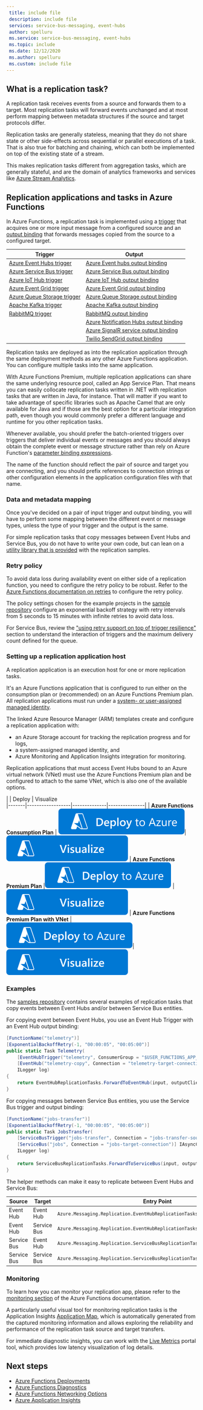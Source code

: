 ```yaml
---
 title: include file
 description: include file
 services: service-bus-messaging, event-hubs
 author: spelluru
 ms.service: service-bus-messaging, event-hubs
 ms.topic: include
 ms.date: 12/12/2020
 ms.author: spelluru
 ms.custom: include file
---
```

## What is a replication task?

A replication task receives events from a source and forwards them to a target.
Most replication tasks will forward events unchanged and at most perform mapping
between metadata structures if the source and target protocols differ. 

Replication tasks are generally stateless, meaning that they do not share state
or other side-effects across sequential or parallel executions of a task. That
is also true for batching and chaining, which can both be implemented on top of
the existing state of a stream. 

This makes replication tasks different from aggregation tasks, which are
generally stateful, and are the domain of analytics frameworks and services like
[Azure Stream Analytics](../articles/stream-analytics/stream-analytics-introduction.md).

## Replication applications and tasks in Azure Functions

In Azure Functions, a replication task is implemented using a [trigger](../articles/azure-functions/functions-triggers-bindings.md) that acquires one or more input message from a configured source and an [output binding](../articles/azure-functions/functions-triggers-bindings.md#binding-direction) that forwards messages copied from the source to a configured target. 

| Trigger  | Output |
|----------|--------|
| [Azure Event Hubs trigger](../articles/azure-functions/functions-bindings-event-hubs-trigger.md?tabs=csharp) | [Azure Event hubs output binding](../articles/azure-functions/functions-bindings-event-hubs-output.md?tabs=csharp) |
| [Azure Service Bus trigger](../articles/azure-functions/functions-bindings-service-bus-trigger.md?tabs=csharp) | [Azure Service Bus output binding](../articles/azure-functions/functions-bindings-service-bus-output.md?tabs=csharp)
| [Azure IoT Hub trigger](../articles/azure-functions/functions-bindings-event-iot-trigger.md?tabs=csharp) | [Azure IoT Hub output binding](../articles/azure-functions/functions-bindings-event-iot-output.md?tabs=csharp)
| [Azure Event Grid trigger](../articles/azure-functions/functions-bindings-event-grid-trigger.md?tabs=csharp) | [Azure Event Grid output binding](../articles/azure-functions/functions-bindings-event-grid-output.md?tabs=csharp)
| [Azure Queue Storage trigger](../articles/azure-functions/functions-bindings-storage-queue-trigger.md?tabs=csharp) | [Azure Queue Storage output binding](../articles/azure-functions/functions-bindings-storage-queue-output.md?tabs=csharp)
| [Apache Kafka trigger](https://github.com/azure/azure-functions-kafka-extension) | [Apache Kafka output binding](https://github.com/azure/azure-functions-kafka-extension)
| [RabbitMQ trigger](https://github.com/azure/azure-functions-rabbitmq-extension) | [RabbitMQ output binding](https://github.com/azure/azure-functions-rabbitmq-extension) 
| | [Azure Notification Hubs output binding](../articles/azure-functions/functions-bindings-notification-hubs.md)
||[Azure SignalR service output binding](../articles/azure-functions/functions-bindings-signalr-service-output.md?tabs=csharp)
||[Twilio SendGrid output binding](../articles/azure-functions/functions-bindings-sendgrid.md?tabs=csharp)

Replication tasks are deployed as into the replication application through the
same deployment methods as any other Azure Functions application. You can
configure multiple tasks into the same application. 

With Azure Functions Premium, multiple replication applications can share the
same underlying resource pool, called an App Service Plan. That means you can
easily collocate replication tasks written in .NET with replication tasks that
are written in Java, for instance. That will matter if you want to take
advantage of specific libraries such as Apache Camel that are only available for
Java and if those are the best option for a particular integration path, even
though you would commonly prefer a different language and runtime for you other
replication tasks. 

Whenever available, you should prefer the batch-oriented triggers over triggers
that deliver individual events or messages and you should always obtain the
complete event or message structure rather than rely on Azure Function's
[parameter binding expressions](../articles/azure-functions/functions-bindings-expressions-patterns.md).

The name of the function should reflect the pair of source and target you are
connecting, and you should prefix references to connection strings or other
configuration elements in the application configuration files with that name. 

### Data and metadata mapping

Once you've decided on a pair of input trigger and output binding, you will have
to perform some mapping between the different event or message types, unless the
type of your trigger and the output is the same.

For simple replication tasks that copy messages between Event Hubs and Service
Bus, you do not have to write your own code, but can lean on a [utility library
that is provided](https://github.com/Azure-Samples/azure-messaging-replication-dotnet/tree/main/src/Azure.Messaging.Replication) with the replication samples.

### Retry policy

To avoid data loss during availability event on either side of a replication
function, you need to configure the retry policy to be robust. Refer to the
[Azure Functions documentation on
retries](../articles/azure-functions/functions-bindings-error-pages.md) to
configure the retry policy. 

The policy settings chosen for the example projects in the [sample repository](https://github.com/Azure-Samples/azure-messaging-replication-dotnet) configure
an exponential backoff strategy with retry intervals from 5 seconds to 15 minutes
with infinite retries to avoid data loss. 

For Service Bus, review the ["using retry support on top of trigger
resilience"](../articles/azure-functions/functions-bindings-error-pages.md#using-retry-support-on-top-of-trigger-resilience)
section to understand the interaction of triggers and the maximum delivery count
defined for the queue.

### Setting up a replication application host

A replication application is an execution host for one or more replication tasks. 

It's an Azure Functions application that is configured to run either on the consumption plan or (recommended) on an Azure Functions Premium plan. All replication applications must run under a [system- or user-assigned managed identity](../articles/app-service/overview-managed-identity.md). 

The linked Azure Resource Manager (ARM) templates create and configure a replication application with:

* an Azure Storage account for tracking the replication progress and for logs,
* a system-assigned managed identity, and 
* Azure Monitoring and Application Insights integration for monitoring.

Replication applications that must access Event Hubs bound to an Azure virtual network (VNet) must use the Azure Functions Premium plan and be configured to attach to the same VNet, which is also one of the available options.


|       | Deploy | Visualize  
|-------|------------------|--------------|---------------|
| **Azure Functions Consumption Plan** | [![Deploy To Azure](https://raw.githubusercontent.com/Azure/azure-quickstart-templates/master/1-CONTRIBUTION-GUIDE/images/deploytoazure.svg?sanitize=true)](https://portal.azure.com/#create/Microsoft.Template/uri/https%3A%2F%2Fraw.githubusercontent.com%2FAzure-Samples%2Fazure-messaging-replication-dotnet%2Fmain%2Ftemplates%2Fconsumption%2Fazuredeploy.json)|[![Visualize](https://raw.githubusercontent.com/Azure/azure-quickstart-templates/master/1-CONTRIBUTION-GUIDE/images/visualizebutton.svg?sanitize=true)](http://armviz.io/#/?load=https%3A%2F%2Fraw.githubusercontent.com%2FAzure-Samples%2Fazure-messaging-replication-dotnet%2Fmain%2Ftemplates%2Fconsumption%2Fazuredeploy.json)
| **Azure Functions Premium Plan** |[![Deploy To Azure](https://raw.githubusercontent.com/Azure/azure-quickstart-templates/master/1-CONTRIBUTION-GUIDE/images/deploytoazure.svg?sanitize=true)](https://portal.azure.com/#create/Microsoft.Template/uri/https%3A%2F%2Fraw.githubusercontent.com%2FAzure-Samples%2Fazure-messaging-replication-dotnet%2Fmain%2Ftemplates%2Fpremium%2Fazuredeploy.json) | [![Visualize](https://raw.githubusercontent.com/Azure/azure-quickstart-templates/master/1-CONTRIBUTION-GUIDE/images/visualizebutton.svg?sanitize=true)](http://armviz.io/#/?load=https%3A%2F%2Fraw.githubusercontent.com%2FAzure-Samples%2Fazure-messaging-replication-dotnet%2Fmain%2Ftemplates%2Fpremium%2Fazuredeploy.json)
| **Azure Functions Premium Plan with VNet** | [![Deploy To Azure](https://raw.githubusercontent.com/Azure/azure-quickstart-templates/master/1-CONTRIBUTION-GUIDE/images/deploytoazure.svg?sanitize=true)](https://portal.azure.com/#create/Microsoft.Template/uri/https%3A%2F%2Fraw.githubusercontent.com%2FAzure-Samples%2Fazure-messaging-replication-dotnet%2Fmain%2Ftemplates%2Fpremium-vnet%2Fazuredeploy.json)|[![Visualize](https://raw.githubusercontent.com/Azure/azure-quickstart-templates/master/1-CONTRIBUTION-GUIDE/images/visualizebutton.svg?sanitize=true)](http://armviz.io/#/?load=https%3A%2F%2Fraw.githubusercontent.com%2FAzure-Samples%2Fazure-messaging-replication-dotnet%2Fmain%2Ftemplates%2Fpremium-vnet%2Fazuredeploy.json)


### Examples

The [samples repository](https://github.com/Azure-Samples/azure-messaging-replication-dotnet/) contains several examples of replication tasks that copy events between 
Event Hubs and/or between Service Bus entities.

For copying event between Event Hubs, you use an Event Hub Trigger with an Event Hub output binding:

```csharp
[FunctionName("telemetry")]
[ExponentialBackoffRetry(-1, "00:00:05", "00:05:00")]
public static Task Telemetry(
    [EventHubTrigger("telemetry", ConsumerGroup = "$USER_FUNCTIONS_APP_NAME.telemetry", Connection = "telemetry-source-connection")] EventData[] input,
    [EventHub("telemetry-copy", Connection = "telemetry-target-connection")] EventHubClient outputClient,
    ILogger log)
{
    return EventHubReplicationTasks.ForwardToEventHub(input, outputClient, log);
}
```

For copying messages between Service Bus entities, you use the Service Bus trigger and output binding:

```csharp
[FunctionName("jobs-transfer")]
[ExponentialBackoffRetry(-1, "00:00:05", "00:05:00")]
public static Task JobsTransfer(
    [ServiceBusTrigger("jobs-transfer", Connection = "jobs-transfer-source-connection")] Message[] input,
    [ServiceBus("jobs", Connection = "jobs-target-connection")] IAsyncCollector<Message> output,
    ILogger log)
{
    return ServiceBusReplicationTasks.ForwardToServiceBus(input, output, log);
}
```

The helper methods can make it easy to replicate between Event Hubs and Service Bus:

| Source      | Target      | Entry Point 
|-------------|-------------|------------------------------------------------------------------------
| Event Hub   | Event Hub   | `Azure.Messaging.Replication.EventHubReplicationTasks.ForwardToEventHub`
| Event Hub   | Service Bus | `Azure.Messaging.Replication.EventHubReplicationTasks.ForwardToServiceBus`
| Service Bus | Event Hub   | `Azure.Messaging.Replication.ServiceBusReplicationTasks.ForwardToEventHub`
| Service Bus | Service Bus | `Azure.Messaging.Replication.ServiceBusReplicationTasks.ForwardToServiceBus`


### Monitoring

To learn how you can monitor your replication app, please refer to the [monitoring section](../articles/azure-functions/configure-monitoring.md) of the Azure Functions documentation.

A particularly useful visual tool for monitoring replication tasks is the Application Insights [Application Map](../articles/azure-monitor/app/app-map.md), which is automatically generated from the captured monitoring information and allows exploring the reliability and performance of the replication task source and target transfers.

For immediate diagnostic insights, you can work with the [Live Metrics](../articles/azure-monitor/app/live-stream.md) portal tool, which provides low latency visualization of log details.

## Next steps

* [Azure Functions Deployments](../articles/azure-functions/functions-deployment-technologies.md)
* [Azure Functions Diagnostics](../articles/azure-functions/functions-diagnostics.md)
* [Azure Functions Networking Options](../articles/azure-functions/functions-networking-options.md)
* [Azure Application Insights](../articles/azure-monitor/app/app-insights-overview.md)
